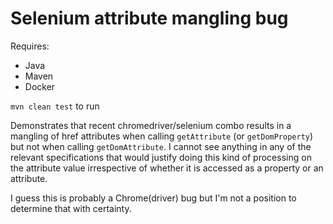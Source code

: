 # Selenium attribute mangling bug

Requires:
* Java
* Maven
* Docker

`mvn clean test` to run

Demonstrates that recent chromedriver/selenium combo results in a mangling of href attributes when calling `getAttribute` (or `getDomProperty`) but not when calling `getDomAttribute`. I cannot see anything in any of the relevant specifications that would justify doing this kind of processing on the attribute value irrespective of whether it is accessed as a property or an attribute. 

I guess this is probably a Chrome(driver) bug but I'm not a position to determine that with certainty. 
